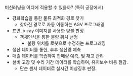 머신러닝을 어디에 적용할 수 있을까? (특히 공장에서)

- 강화학습을 통한 물류 최적화 경로 찾기
  - 찾아진 경로로 자동 이동하는 AGV 프로그래밍
- 표면, x-ray 이미지를 사용한 양불 판정
  - 객체인식을 통한 불량 위치 선정
    - 불량 위치를 로봇으로 수정하는 프로그래밍
- 생산 데이터를 통한, 추후 생산량 예측
- 매출 데이터를 학습하여 판매량 예측, 및 재고 관리
- 설비 고장 및 수리 기간 데이터를 학습하여, 유지보수 비용 절감. 
  - 단순 센서 데이터로 실시간 이상징후 판정.

